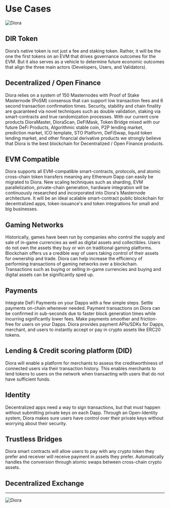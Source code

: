 # Use Cases
![Diora](/assets/usecase.svg)

## DIR Token
Diora’s native token is not just a fee and staking token. Rather, it will be the one the first tokens on an EVM that drives governance outcomes for the EVM. But it also serves as a vehicle to determine future economic outcomes that align the three main actors (Developers, Users, and Validators).

## Decentralized / Open Finance
Diora relies on a system of 150 Masternodes with Proof of Stake Masternode (PoSM) consensus that can support low transaction fees and 6 second transaction confirmation times. Security, stability and chain finality are guaranteed via novel techniques such as double validation, staking via smart-contracts and true randomization processes.
With our current core products DioraMaster, DioraScan, DeFiMask, Token Bridge mixed with our future DeFi Products, Algorithmic stable coin, P2P lending market, prediction market, ICO template, STO Platform, DeFiSwap, liquid token lending market, and other financial derivative products we strongly believe that Diora is the best blockchain for Decentralized / Open Finance products.

## EVM Compatible
Diora supports all EVM-compatible smart-contracts, protocols, and atomic cross-chain token transfers meaning any Ethereum Dapp can easily be migrated to Diora. New scaling techniques such as sharding, EVM parallelization, private-chain generation, hardware integration will be continuously researched and incorporated into Diora's Masternode architecture. It will be an ideal scalable smart-contract public blockchain for decentralized apps, token issuance's and token integrations for small and big businesses.

## Gaming Networks
Historically, games have been run by companies who control the supply and sale of in-game currencies as well as digital assets and collectibles.
Users do not own the assets they buy or win on traditional gaming platforms. Blockchain offers us a credible way of users taking control of their assets for ownership and trade.
Diora can help increase the efficiency of performing transactions of gaming networks over a blockchain. Transactions such as buying or selling in-game currencies and buying and digital assets can be significantly sped up. 

## Payments
Integrate DeFi Payments on your Dapps with a few simple steps. Settle payments on-chain whenever needed.
Payment transactions on Diora can be confirmed in sub-seconds due to faster block generation times while incurring significantly lower fees. Make payments smoother and friction-free for users on your Dapps.
Diora provides payment APIs/SDKs for Dapps, merchant, and users to instantly accept or pay in crypto assets like ERC20 tokens.

## Lending & Credit scoring platform (DID)
Diora will enable a platform for merchants to assess the creditworthiness of connected users via their transaction history. This enables merchants to lend tokens to users on the network when transacting with users that do not have sufficient funds.

## Identity
Decentralized apps need a way to sign transactions, but that must happen without submitting private keys on each Dapp. Through an Open-Identity system, Diora makes sure users have control over their private keys without worrying about their security.

## Trustless Bridges
Diora smart contracts will allow users to pay with any crypto token they prefer and receiver will receive payment in assets they prefer.  Automatically handles the conversion through atomic swaps between cross-chain crypto assets.

## Decentralized Exchange

***

![Diora](/assets/feature-icon-02.svg)